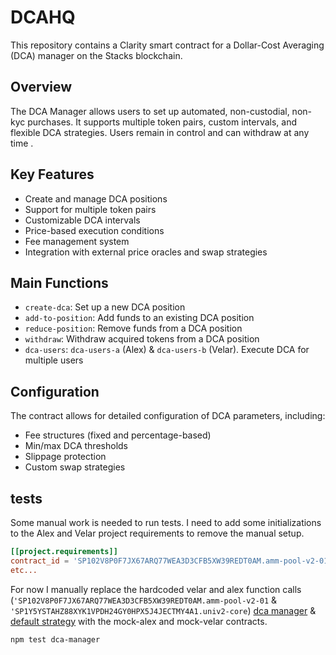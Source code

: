 # DCAHQ

This repository contains a Clarity smart contract for a Dollar-Cost Averaging (DCA) manager on the Stacks blockchain.

## Overview

The DCA Manager allows users to set up automated, non-custodial, non-kyc purchases. It supports multiple token pairs, custom intervals, and flexible DCA strategies. Users remain in control and can withdraw at any time .

## Key Features

- Create and manage DCA positions
- Support for multiple token pairs
- Customizable DCA intervals
- Price-based execution conditions
- Fee management system
- Integration with external price oracles and swap strategies

## Main Functions

- `create-dca`: Set up a new DCA position
- `add-to-position`: Add funds to an existing DCA position
- `reduce-position`: Remove funds from a DCA position
- `withdraw`: Withdraw acquired tokens from a DCA position
- `dca-users`: `dca-users-a` (Alex) & `dca-users-b` (Velar). Execute DCA for multiple users

## Configuration

The contract allows for detailed configuration of DCA parameters, including:

- Fee structures (fixed and percentage-based)
- Min/max DCA thresholds
- Slippage protection
- Custom swap strategies

## tests

Some manual work is needed to run tests. I need to add some initializations to the Alex and Velar project requirements to remove the manual setup.

```toml
[[project.requirements]]
contract_id = 'SP102V8P0F7JX67ARQ77WEA3D3CFB5XW39REDT0AM.amm-pool-v2-01'
etc...
```

For now I manually replace the hardcoded velar and alex function calls (`'SP102V8P0F7JX67ARQ77WEA3D3CFB5XW39REDT0AM.amm-pool-v2-01` & `'SP1Y5YSTAHZ88XYK1VPDH24GY0HPX5J4JECTMY4A1.univ2-core`) [dca manager](contracts/dca-manager.clar) & [default strategy](contracts/default-strategy.clar) with the mock-alex and mock-velar contracts.

```bash
npm test dca-manager
```
